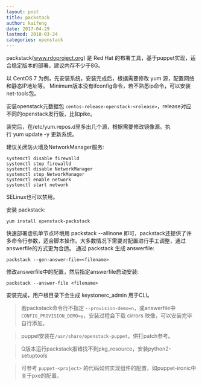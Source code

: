 ```yaml
---
layout: post
title: packstack
author: kaifeng
date: 2017-04-29
lastmod: 2018-03-24
categories: openstack
---
```


packstack(www.rdoproject.org) 是 Red Hat 的布署工具，基于puppet实现，适合稳定版本的部署。建议内存不少于8G。

以 CentOS 7 为例，先安装系统，安装完成后，根据需要修改 yum 源，配置网络和静态IP地址等。
Minimum版本没有ifconfig命令，若不熟悉ip命令，可以安装net-tools包。

安装openstack元数据包 `centos-release-openstack-<release>`，release对应不同的openstack发行版，比如pike。

装完后，在/etc/yum.repos.d里多出几个源，根据需要修改镜像源。执行 yum update -y 更新系统。

建议关闭防火墙及NetworkManager服务:
```shell
systemctl disable firewalld
systemctl stop firewalld
systemctl disable NetworkManager
systemctl stop NetworkManager
systemctl enable network
systemctl start network
```

SELinux也可以禁用。

安装 packstack:
```shell
yum install openstack-packstack
```

快速部署虚机单节点环境用 packstack --allinone 即可，packstack还提供了许多命令行参数，适合脚本操作。大多数情况下需要对配置进行手工调整，通过answerfile的方式更为合适。
通过 packstack 生成 answerfile:
```shell
packstack --gen-answer-file=<filename>
```

修改answerfile中的配置，然后指定answerfile启动安装:
```shell
packstack --answer-file <filename>
```

安装完成，用户根目录下会生成 keystonerc_admin 用于CLI。

> 若packstack命令行不指定 `--provision-demo=n`，或answerfile中 `CONFIG_PROVISION_DEMO=y`，安装过程会下载 cirrors 映像，可以安装完毕自行添加。

> puppet安装在`/usr/share/openstack-puppet`，供打patch参考。

> Q版本运行packstack报错找不到pkg_resource，安装python2-setuptools

> 可参考 `puppet-<project>` 的代码如何实现组件的配置，如puppet-ironic中关于pxe的配置。
